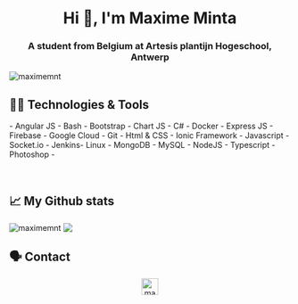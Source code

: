 <h1 align="center">Hi 👋, I'm Maxime Minta</h1>
<h3 align="center">A student from Belgium at Artesis plantijn Hogeschool, Antwerp</h3>

<p align="left"> <img src="https://komarev.com/ghpvc/?username=maximemnt" alt="maximemnt" /> </p>

## 👨‍💻 Technologies & Tools
<p align="left">
- Angular JS - Bash - Bootstrap - Chart JS - C# - Docker - Express JS - Firebase - Google Cloud - Git - Html & CSS - Ionic Framework - Javascript - Socket.io - Jenkins- Linux - MongoDB - MySQL - NodeJS - Typescript - Photoshop -
</p><p>&nbsp;</p>
  
## 📈 My Github stats
<img align="center" src="https://github-readme-stats.vercel.app/api?username=maximemnt&show_icons=true&theme=dark" alt="maximemnt" />
<img align="center" src="https://github-readme-stats.vercel.app/api/top-langs/?username=MaximeMnt&theme=dark&layout=compact" />

## 🗣 Contact
<p align="center">
<a href="https://linkedin.com/in/maxime-minta-3067ba187" target="blank"><img align="center" src="https://cdn.jsdelivr.net/npm/simple-icons@3.0.1/icons/linkedin.svg" alt="maxime-minta-3067ba187" height="30" width="30" /></a>
</p>

